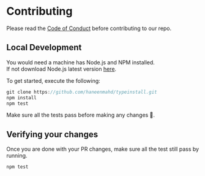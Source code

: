 # Contributing
Please read the [Code of Conduct](https://github.com/haneenmahd/typeinstall/blob/main/CODE_OF_CONDUCT.md) before contributing to our repo.

## Local Development
You would need a machine has Node.js and NPM installed.<br />
If not download Node.js latest version [here](https://nodejs.org/en/download/).

To get started, execute the following:
```js
git clone https://github.com/haneenmahd/typeinstall.git
npm install
npm test
```
Make sure all the tests pass before making any changes 👀.

## Verifying your changes
Once you are done with your PR changes, make sure all the test still pass by running.
```
npm test
```
